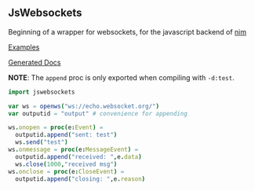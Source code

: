 JsWebsockets
----

Beginning of a wrapper for websockets, for the javascript backend of [nim](https://nim-lang.org)
  
[Examples](http://stisa.space/jswebsockets)  

[Generated Docs](http://stisa.space/jswebsockets/jswebsockets.html)

**NOTE**: The `append` proc is only exported when compiling with `-d:test`.

```nim
import jswebsockets

var ws = openws("ws://echo.websocket.org/")
var outputid = "output" # convenience for appending

ws.onopen = proc(e:Event) =
  outputid.append("sent: test")
  ws.send("test")
ws.onmessage = proc(e:MessageEvent) =
  outputid.append("received: ",e.data)
  ws.close(1000,"received msg")
ws.onclose = proc(e:CloseEvent) =
  outputid.append("closing: ",e.reason)
```

